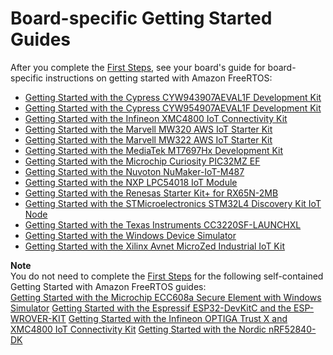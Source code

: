 # Board\-specific Getting Started Guides<a name="getting-started-guides"></a>

After you complete the [First Steps](freertos-prereqs.md), see your board's guide for board\-specific instructions on getting started with Amazon FreeRTOS:
+ [Getting Started with the Cypress CYW943907AEVAL1F Development Kit](getting_started_cypress_43.md)
+ [Getting Started with the Cypress CYW954907AEVAL1F Development Kit](getting_started_cypress_54.md)
+ [Getting Started with the Infineon XMC4800 IoT Connectivity Kit](getting_started_infineon.md)
+ [Getting Started with the Marvell MW320 AWS IoT Starter Kit](getting_started_marvell320.md)
+ [Getting Started with the Marvell MW322 AWS IoT Starter Kit](getting_started_marvell322.md)
+ [Getting Started with the MediaTek MT7697Hx Development Kit](getting_started_mediatek.md)
+ [ Getting Started with the Microchip Curiosity PIC32MZ EF](getting_started_mch.md)
+ [Getting Started with the Nuvoton NuMaker\-IoT\-M487](getting-started-nuvoton-m487.md)
+ [Getting Started with the NXP LPC54018 IoT Module](getting_started_nxp.md)
+ [Getting Started with the Renesas Starter Kit\+ for RX65N\-2MB](getting_started_renesas.md)
+ [Getting Started with the STMicroelectronics STM32L4 Discovery Kit IoT Node](getting_started_st.md)
+ [Getting Started with the Texas Instruments CC3220SF\-LAUNCHXL](getting_started_ti.md)
+ [Getting Started with the Windows Device Simulator](getting_started_windows.md)
+ [Getting Started with the Xilinx Avnet MicroZed Industrial IoT Kit](getting_started_xilinx.md)

**Note**  
You do not need to complete the [First Steps](freertos-prereqs.md) for the following self\-contained Getting Started with Amazon FreeRTOS guides:  
[Getting Started with the Microchip ECC608a Secure Element with Windows Simulator](getting_started_ecc608a.md)
[Getting Started with the Espressif ESP32\-DevKitC and the ESP\-WROVER\-KIT](getting_started_espressif.md)
[Getting Started with the Infineon OPTIGA Trust X and XMC4800 IoT Connectivity Kit](getting_started_infineon_trust_x.md)
[Getting Started with the Nordic nRF52840\-DK](getting_started_nordic.md)